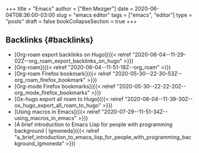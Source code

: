 +++
title = "Emacs"
author = ["Ben Mezger"]
date = 2020-06-04T08:36:00-03:00
slug = "emacs editor"
tags = ["emacs", "editor"]
type = "posts"
draft = false
bookCollapseSection = true
+++

## Backlinks {#backlinks}

-   [Org-roam export backlinks on Hugo]({{< relref "2020-06-04--11-29-02Z--org_roam_export_backlinks_on_hugo" >}})
-   [Org-roam]({{< relref "2020-06-04--11-51-18Z--org_roam" >}})
-   [Org-roam Firefox bookmark]({{< relref "2020-05-30--22-30-53Z--org_roam_firefox_bookmark" >}})
-   [Org-mode Firefox bookmarks]({{< relref "2020-05-30--22-22-20Z--org_mode_firefox_bookmarks" >}})
-   [Ox-hugo export all roam to Hugo]({{< relref "2020-06-04--11-39-30Z--ox_hugo_export_all_roam_to_hugo" >}})
-   [Using macros in Emacs]({{< relref "2020-07-29--11-51-34Z--using_macros_in_emacs" >}})
-   [A brief introduction to Emacs Lisp for people with programming background | lgmoneda]({{< relref "a_brief_introduction_to_emacs_lisp_for_people_with_programming_background_lgmoneda" >}})
